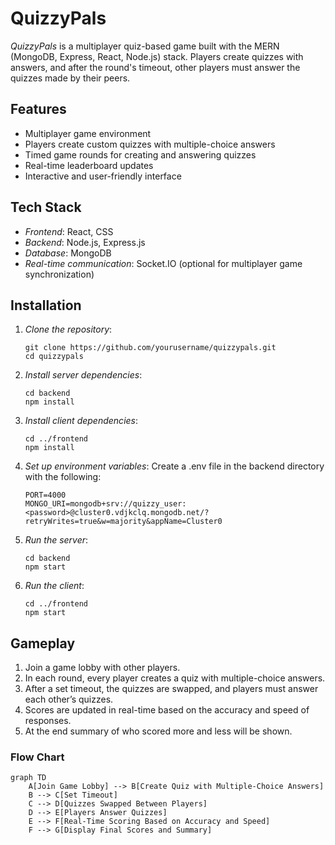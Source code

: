# QuizzyPals

*QuizzyPals* is a multiplayer quiz-based game built with the MERN (MongoDB, Express, React, Node.js) stack. Players create quizzes with answers, and after the round's timeout, other players must answer the quizzes made by their peers.

## Features
- Multiplayer game environment
- Players create custom quizzes with multiple-choice answers
- Timed game rounds for creating and answering quizzes
- Real-time leaderboard updates
- Interactive and user-friendly interface

## Tech Stack
- *Frontend*: React, CSS
- *Backend*: Node.js, Express.js
- *Database*: MongoDB
- *Real-time communication*: Socket.IO (optional for multiplayer game synchronization)
  
## Installation

1. *Clone the repository*:
    ```
    git clone https://github.com/yourusername/quizzypals.git
    cd quizzypals
    ```

2. *Install server dependencies*:
    ```
    cd backend
    npm install
    ```
   

3. *Install client dependencies*:
    ```
    cd ../frontend
    npm install
    ```
   

4. *Set up environment variables*: Create a .env file in the backend directory with the following:
    ```
    PORT=4000
    MONGO_URI=mongodb+srv://quizzy_user:<password>@cluster0.vdjkclq.mongodb.net/?retryWrites=true&w=majority&appName=Cluster0
    ```
   

5. *Run the server*:
    ```
    cd backend
    npm start
    ```

6. *Run the client*:
    ```
    cd ../frontend
    npm start
    ```

## Gameplay
1. Join a game lobby with other players.
2. In each round, every player creates a quiz with multiple-choice answers.
3. After a set timeout, the quizzes are swapped, and players must answer each other’s quizzes.
4. Scores are updated in real-time based on the accuracy and speed of responses.
5. At the end summary of who scored more and less will be shown.

### Flow Chart
```mermaid
graph TD
    A[Join Game Lobby] --> B[Create Quiz with Multiple-Choice Answers]
    B --> C[Set Timeout]
    C --> D[Quizzes Swapped Between Players]
    D --> E[Players Answer Quizzes]
    E --> F[Real-Time Scoring Based on Accuracy and Speed]
    F --> G[Display Final Scores and Summary]
```
